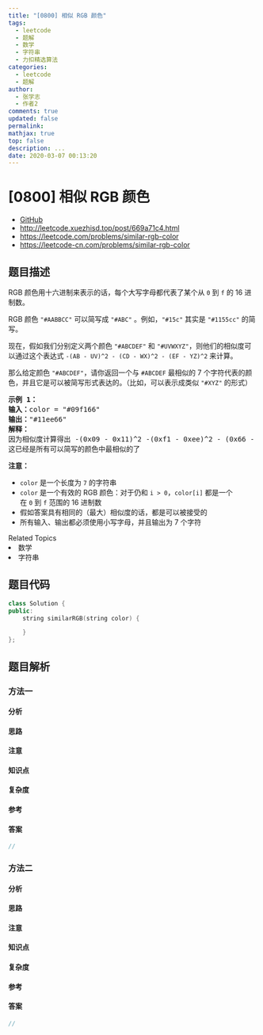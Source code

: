 ```yaml
---
title: "[0800] 相似 RGB 颜色"
tags:
  - leetcode
  - 题解
  - 数学
  - 字符串
  - 力扣精选算法
categories:
  - leetcode
  - 题解
author:
  - 张学志
  - 作者2
comments: true
updated: false
permalink:
mathjax: true
top: false
description: ...
date: 2020-03-07 00:13:20
---
```



# [0800] 相似 RGB 颜色
* [GitHub](https://github.com/algoboy101/LeetCodeCrowdsource/tree/master/_posts/QA/%5B0800%5D%20%E7%9B%B8%E4%BC%BC%20RGB%20%E9%A2%9C%E8%89%B2.md)
* http://leetcode.xuezhisd.top/post/669a71c4.html
* https://leetcode.com/problems/similar-rgb-color
* https://leetcode-cn.com/problems/similar-rgb-color


## 题目描述

<p>RGB 颜色用十六进制来表示的话，每个大写字母都代表了某个从 <code>0</code>&nbsp;到&nbsp;<code>f</code> 的 16 进制数。</p>

<p>RGB 颜色 <code>&quot;#AABBCC&quot;</code>&nbsp;可以简写成&nbsp;<code>&quot;#ABC&quot;</code> 。例如，<code>&quot;#15c&quot;</code>&nbsp;其实是&nbsp;<code>&quot;#1155cc&quot;</code> 的简写。</p>

<p>现在，假如我们分别定义两个颜色 <code>&quot;#ABCDEF&quot;</code>&nbsp;和&nbsp;<code>&quot;#UVWXYZ&quot;</code>，则他们的相似度可以通过这个表达式&nbsp;<code>-(AB - UV)^2 -&nbsp;(CD - WX)^2 -&nbsp;(EF - YZ)^2</code>&nbsp;来计算。</p>

<p>那么给定颜色 <code>&quot;#ABCDEF&quot;</code>，请你返回一个与 <code>#ABCDEF</code> 最相似的&nbsp;7 个字符代表的颜色，并且它是可以被简写形式表达的。（比如，可以表示成类似 <code>&quot;#XYZ&quot;</code> 的形式）</p>

<pre><strong>示例 1：</strong>
<strong>输入：</strong>color = &quot;#09f166&quot;
<strong>输出：</strong>&quot;#11ee66&quot;
<strong>解释：</strong> 
因为相似度计算得出 -(0x09 - 0x11)^2 -(0xf1 - 0xee)^2 - (0x66 - 0x66)^2 = -64 -9 -0 = -73
这已经是所有可以简写的颜色中最相似的了
</pre>

<p><strong>注意：</strong></p>

<ul>
	<li><code>color</code> 是一个长度为&nbsp;<code>7</code>&nbsp;的字符串</li>
	<li><code>color</code> 是一个有效的 RGB 颜色：对于仍和&nbsp;<code>i &gt; 0</code>，<code>color[i]</code>&nbsp;都是一个在&nbsp;<code>0</code>&nbsp;到&nbsp;<code>f</code>&nbsp;范围的 16 进制数</li>
	<li>假如答案具有相同的（最大）相似度的话，都是可以被接受的</li>
	<li>所有输入、输出都必须使用小写字母，并且输出为 7 个字符</li>
</ul>
<div><div>Related Topics</div><div><li>数学</li><li>字符串</li></div></div>


## 题目代码

```cpp
class Solution {
public:
    string similarRGB(string color) {

    }
};
```


## 题目解析


### 方法一

#### 分析

#### 思路

#### 注意

#### 知识点

#### 复杂度

#### 参考

#### 答案

```cpp
//
```


### 方法二

#### 分析

#### 思路

#### 注意

#### 知识点

#### 复杂度

#### 参考

#### 答案

```cpp
//
```


